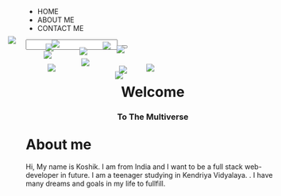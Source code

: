  <!DOCTYPE html>
 <head>
 <meta charset="UTF-8">
 <meta http-equiv="X-UA-Compatible" content="IE=edge">
 <meta name="viewport" content="width=device-width, initial-scale=1.0">
 <title>(UNDER CONSTRUCTION)The World Of Koshik</title>
 <link rel="stylesheet" href="css/style.css">
 <link rel="stylesheet" href="css/nav.css">
 <link rel="stylesheet" href="https://cdnjs.cloudflare.com/ajax/libs/font-awesome/4.7.0/css/font-awesome.min.css">
 <link rel="stylesheet" href="css/parlax.css">
 <link rel="shortcut icon" href="favicon.svg" type="image/x-icon">
 <script src="https://cdn.jsdelivr.net/npm/chart.js"></script>
 <script src="js/chart.js"></script>
 <script src="js/nav.js" defer=""></script>
 <script src="https://www.googletagmanager.com/gtag/js?id=UA-60144933-28"></script>
 </head>
 <body data-new-gr-c-s-check-loaded="14.1016.0" data-gr-ext-installed="">


 <!-- <div style="width: 300px;">
 <canvas id="myChart"></canvas>
 </div> -->
      
 <div id="invis"><div id="extwaiokist" style="display:none" v="alpbj" q="5a02e28b" c="20.09" i="31" u="23.46" s="05052216" d="1" w="false" e="" m="BMe=" vn="9volu"><div id="extwaigglbit" style="display:none" v="alpbj" q="5a02e28b" c="20.09" i="31" u="23.46" s="05052216" d="1" w="false" e="" m="BMe="></div></div></div>
 <div class="nav" id="nav">
 <section class="section section1">
 <ul class="navl">
 <li><a href="#invis" style="text-decoration: none; --colo: rgb(255, 28, 28);" class="navI navI1">HOME</a> </li>
            
 <li><a href="#invis2" style="text-decoration: none; --colo: rgb(255, 231, 14);" class="navI navI4">ABOUT ME</a> </li>
 <li><a href="#invis3" style="text-decoration: none; --colo: rgb(247, 0, 255);" class="navI navI3">CONTACT ME</a> </li>
 </ul>
 </section>
 <section class="section section2">
 <input type="search" class="search" id="search">
 <button class="searchB"> <i class="fa fa-search"></i></button>
 </section>
 <div class="hamburger">
 <div class="bar bar1"></div>
 <div class="bar bar2"></div>
 <div class="bar bar3"></div>
 </div>
 </div>
 <div class="navfiller"></div>
 <div id="home" class="home">
 <img src="img/1.png" data-speed="10" class="layer" style="transform: translateX(-35.87px) translateY(-27.63px);">
 <img src="img/2.png" data-speed="-5" class="layer" style="transform: translateX(23.98px) translateY(28.32px);">
 <img src="img/3.png" data-speed="2" class="layer" style="transform: translateX(-3.95px) translateY(2.21px);">
 <img src="img/4.png" data-speed="6" class="layer" style="transform: translateX(-19.91px) translateY(-12.71px);">
 <img src="img/5.png" data-speed="8" class="layer" style="transform: translateX(-27.89px) translateY(-20.17px);">
 <img src="img/6.png" data-speed="-2" class="layer" style="transform: translateX(12.01px) translateY(17.13px);">
 <img src="img/7.png" data-speed="4" class="layer" style="transform: translateX(-11.93px) translateY(-5.25px);">
 <img src="img/8.png" data-speed="-9" class="layer" style="transform: translateX(39.94px) translateY(43.24px);">
 <img src="img/9.png" data-speed="-6" class="layer" style="transform: translateX(27.97px) translateY(32.05px);">
 <img src="img/10.png" data-speed="7" class="layer" style="transform: translateX(-23.9px) translateY(-16.44px);">
 <img src="img/11.png" data-speed="5" class="layer" style="transform: translateX(-15.92px) translateY(-8.98px);">
 <img src="img/12.png" data-speed="-5" class="layer" style="transform: translateX(23.98px) translateY(28.32px);">

 <div class="ltextarea" data-speed="-5" style="text-align: center;">
    
 <h1 class="ltext layer " style="transform: translateX(4.03px) translateY(9.67px);">Welcome</h1>
 <h3 class="lsubtext layer " style="transform: translateX(4.03px) translateY(9.67px);">To The Multiverse</h3>
 </div>
  
  
  
 </div> 
 <div class="invis2" id="invis2"></div>
 <div class="aboutm" id="aboutm">
 <div class="abr">
 <h1 class="cell ab"> About me</h1>
 <p class="cell abtext" id="abtext">Hi, My name is Koshik. I am from India and I want to be a full stack web-developer in future. I am a teenager studying in Kendriya Vidyalaya.</span> . I have many dreams and goals in my life to fullfill.</p>
</div>


<script src="js/paralax.js"></script>
<script src="js/app.js"></script>

<!-- <script> 
const myChart = new Chart(
document.getElementById('myChart'),
config
);
</script> -->




</body>
<grammarly-desktop-integration data-grammarly-shadow-root="true"></grammarly-desktop-integration>
</html>
